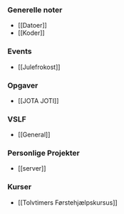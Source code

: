 ### Generelle noter
- [[Datoer]]
- [[Koder]]
### Events
- [[Julefrokost]]

### Opgaver
- [[JOTA JOTI]]

### VSLF
- [[General]]

### Personlige Projekter
- [[server]]

### Kurser
- [[Tolvtimers Førstehjælpskursus]]